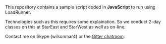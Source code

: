 This repository contains a sample script coded in <strong>JavaScript</strong>
to run using LoadRunner.

Technologies such as this requires some explaination.
So we conduct 2-day classes on this at StarEast and StarWest
as well as on-line.

Contact me on Skype (wilsonmar4) 
or the <a target="_blank" href="https://gitter.im/wilsonmar/LoadRunner/">
Gitter chatroom</a>.
